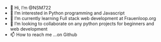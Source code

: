 - 👋 Hi, I’m @NSM722
- 👀 I’m interested in Python programming and Javascript
- 🌱 I’m currently learning Full stack web development at Frauenloop.org
- 💞️ I’m looking to collaborate on any python projects for beginners and web development 
- 📫 How to reach me ...on Github

<!---
NSM722/NSM722 is a ✨ special ✨ repository because its `README.md` (this file) appears on your GitHub profile.
You can click the Preview link to take a look at your changes.
--->
